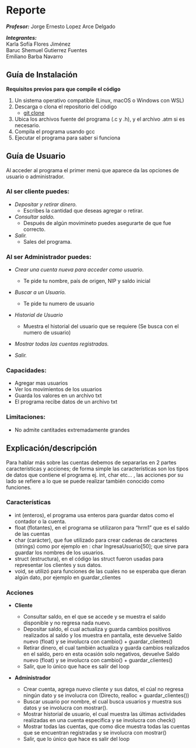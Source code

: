 # **Reporte**

***Profesor:*** Jorge Ernesto Lopez Arce Delgado

***Integrantes:***  
Karla Sofía Flores Jiménez  
Baruc Shemuel Gutierrez Fuentes  
Emiliano Barba Navarro  
  
  

## **Guía de Instalación**
**Requisitos previos para que compile el código**  
1. Un sistema operativo compatible (Linux, macOS o Windows con WSL)
2. Descarga o clona el repositorio del código
    -  [git clone](https://github.com/BarucGutierrez/CajeroBBVA)
3. Ubica los archivos fuente del programa (.c y .h), y el archivo .atm si es necesario.
4. Compila el programa usando gcc
5.  Ejecutar el programa para saber si funciona





## **Guía de Usuario**  
Al acceder al programa el primer menú que aparece da las opciones de usuario o administrador.    
### **Al ser cliente puedes:**    
- *Depositar y retirar dinero.*
    + Escribes la cantidad que deseas agregar o retirar.            
- *Consultar saldo.*
    + Después de algún movimineto puedes asegurarte de que fue correcto.  
- *Salir.*
    + Sales del programa.  
### **Al ser Administrador puedes:**  
- *Crear una cuenta nueva para acceder como usuario.*
    + Te pide tu nombre, país de origen, NIP y saldo inicial

- *Buscar a un Usuario.*
    + Te pide tu numero de usuario

- *Historial de Usuario*
    + Muestra el historial del usuario que se requiere (Se busca con el numero de usuario)

- *Mostrar todas las cuentas registradas.*
- *Salir.*
  
### **Capacidades:**
- Agregar mas usuarios  
- Ver los movimientos de los usuarios
- Guarda los valores en un archivo txt
- El programa recibe datos de un archivo txt

### **Limitaciones:**  
- No admite cantitades extremadamente grandes


## **Explicación/descripción** 
Para hablar más sobre las cuentas debemos de separarlas en 2 partes características y acciones; de forma simple las características son los tipos de datos que contiene el programa ej. int, char etc… , las acciones por su lado se refiere a lo que se puede realizar también conocido como funciones.  

### **Características**
- int (enteros), el programa usa enteros para guardar datos como el contador o la cuenta.
- float (flotantes), en el programa se utilizaron para “hrm1” que es el saldo de las cuentas
- char (carácter), que fue utilizado para crear cadenas de caracteres (strings) como por ejemplo  en : char IngresaUsuario[50]; que sirve para guardar los nombres de los usuarios.
- struct (estructura), en el código las struct fueron usadas para representar los clientes y sus datos.
- void, se utilizó para funciones de las cuales no se esperaba que dieran algún dato, por ejemplo en guardar_clientes 
### **Acciones**
- **Cliente**
  + Consultar saldo, en el que se accede y se muestra el saldo disponible y no regresa nada nuevo.
  + Depositar saldo, el cual actualiza y guarda cambios positivos realizados al saldo y los muestra en pantalla, este devuelve Saldo nuevo (float) y se involucra con cambio() + guardar_clientes()
  + Retirar dinero, el cual también actualiza y guarda cambios realizados en el saldo, pero en esta ocasión solo negativos, devuelve Saldo nuevo (float) y se involucra con cambio() + guardar_clientes()
  + Salir, que lo único que hace es salir del loop

- **Administrador**
  + Crear cuenta, agrega nuevo cliente y sus datos, el cúal no regresa ningún dato y se involucra con (Directo, realloc + guardar_clientes())
  + Buscar usuario por nombre, el cual busca usuarios y muestra sus datos y se involucra con mostrar().
  + Mostrar historial de usuario, el cual muestra las últimas actividades realizadas en una cuenta específica y se involucra con check()
  + Mostrar todas las cuentas, que como dice muestra todas las cuentas que se encuentran registradas y se involucra con mostrar()
  + Salir, que lo único que hace es salir del loop


